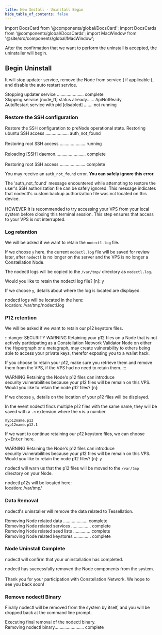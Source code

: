 ```yaml
---
title: New Install - Uninstall Begin
hide_table_of_contents: false
---
```

<intro-end />

import DocsCard from '@components/global/DocsCard';
import DocsCards from '@components/global/DocsCards';
import MacWindow from '@site/src/components/global/MacWindow';

<head>
  <title>Constellation Network Automation with nodectl</title>
  <meta
    name="description"
    content="nodectl uninstall a nodectl installation"
  />
</head>

After the confirmation that we want to perform the uninstall is accepted, the uninstaller will begin.

## Begin Uninstall

It will stop updater service, remove the Node from service ( if applicable ), and disable the auto restart service.

<MacWindow>
Stopping updater service ...................... complete<br />                             
Skipping service [node_l1] status already...... ApiNotReady<br />
AutoRestart service with pid [disabled] ....... not running<br />   
</MacWindow>

### Restore the SSH configuration

Restore the SSH configuration to preNode operational state. 
<MacWindow>
Restoring ubuntu SSH access ................... auth_not_found <br />                      
Restoring root SSH access ..................... running<br />                      
Reloading [SSH] daemon......................... complete <br />                         
Restoring root SSH access ..................... complete<br />
</MacWindow>  

You may receive an `auth_not_found` error.  **You can safely ignore this error.**

<MacWindow>
The 'auth_not_found' message encountered while attempting to restore the user's SSH authorization file can be safely ignored. This message indicates that nodectl's custom backup authorization file was not located on this device.<br />
<br />
HOWEVER  It is recommended to try accessing your VPS from your local system before closing this terminal session. This step ensures that access to your VPS is not interrupted.<br />
</MacWindow>

### Log retention

We will be asked if we want to retain the `nodectl.log` file.  

If we choose `y` here, the current `nodectl.log` file will be saved for review later, after `nodectl` is no longer on the server and the VPS is no longer a Constellation Node.

The nodectl logs will be copied to the `/var/tmp/` directory as `nodectl.log`.

<MacWindow>
Would you like to retain the nodectl log file? [n]: y
</MacWindow>

If we choose `y`, details about where the log is located are displayed.

<MacWindow>
nodectl logs will be located in the here:<br />
location: /var/tmp/nodectl.log<br />
</MacWindow>

### P12 retention

We will be asked if we want to retain our p12 keystore files.

:::danger SECURITY WARNING
Retaining your p12 files on a Node that is not actively participating as a Constellation Network Validator Node on either the Hypergraph or a metagraph, may create vulnerability to others being able to access your private keys, therefor exposing you to a wallet hack.  

If you choose to retain your p12, make sure you retrieve them and remove them from the VPS, if the VPS had no need to retain them.
:::

<MacWindow>
WARNING  Retaining the Node's p12 files can introduce<br />
security vulnerabilities because your p12 files will be remain on this VPS.<br />
Would you like to retain the node p12 files? [n]:<br />
</MacWindow>

If we choose `y`, details on the location of your p12 files will be displayed.

In the event nodectl finds multiple p12 files with the same name, they will be saved with a `.n` extension where the `n` is a number.

```
myp12name.p12
myp12name.p12.1
```

If we want to continue retaining our p12 keystore files, we can choose <kbd>y</kbd>+<kbd>Enter</kbd> here.

<MacWindow>
  WARNING  Retaining the Node's p12 files can introduce<br />
  security vulnerabilities because your p12 files will be remain on this VPS.<br />
  Would you like to retain the node p12 files? [n]: y <br />
</MacWindow>

nodectl will warn us that the p12 files will be moved to the `/var/tmp` directory on your Node.

<MacWindow>
nodectl p12s will be located here:<br />
location: /var/tmp/<br />
</MacWindow>

### Data Removal

nodectl's uninstaller will remove the data related to Tessellation.

<MacWindow>
Removing Node related data .................... complete<br />
Removing Node related services ................ complete<br />
Removing Node related seed lists .............. complete<br />
Removing Node related keystores .............. complete<br />
</MacWindow>

### Node Uninstall Complete

nodectl will confirm that your uninstallation has completed.

<MacWindow>
nodectl has successfully removed the Node components from the system.<br />
<br />
Thank you for your participation with Constellation Network. We hope to see you back soon!<br />
</MacWindow>

### Remove nodectl Binary

Finally nodectl will be removed from the system by itself, and you will be dropped back at the command line prompt.

<MacWindow>
Executing final removal of the nodectl binary.<br />
Removing nodectl binary........................ complete<br />
</MacWindow>